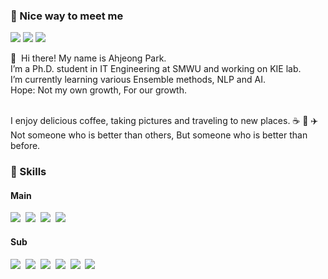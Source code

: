 ### 🤝 Nice way to meet me

<p>
  <a href="https://azeomi.tistory.com/" target="_blank"><img src="https://img.shields.io/badge/Blog-F551E2?style=flat-square&logo=GitHub%20Sponsors&logoColor=white"/></a>
  <a href="https://www.instagram.com/aaajeong0__ri/" target="_blank"><img src="https://img.shields.io/badge/aaajeong0__ri-5155F5?style=flat-square&logo=Instagram&logoColor=white"/></a>
  <a href="mailto:ahjeong@sookmyung.ac.kr" target="_blank"><img src="https://img.shields.io/badge/ahjeong@sookmyung.ac.kr-EA4335?style=flat-square&logo=Gmail&logoColor=white"/></a>
</p>

<p>
  👋&nbsp; Hi there! My name is Ahjeong Park. <br/>
  I’m a Ph.D. student in IT Engineering at SMWU and working on KIE lab. <br/>
  I’m currently learning various Ensemble methods, NLP and AI. <br/>
  Hope: Not my own growth, For our growth. <br/> <br/>
  
  I enjoy delicious coffee, taking pictures and traveling to new places. ☕ 📸 ✈️ <br/>
  Not someone who is better than others, But someone who is better than before. <br/>
</p>

### 💪 Skills
#### Main
<p>
  <img src="https://img.shields.io/badge/Python-3766AB?style=flat&logo=Python&logoColor=white"/>&nbsp 
  <img src="https://img.shields.io/badge/PyTorch-EE4C2C?style=flat&logo=pytorch&logoColor=white"/>&nbsp
  <img src="https://img.shields.io/badge/TensorFlow-FF6F00?style=flat&logo=tensorflow&logoColor=white"/>&nbsp
  <img src="https://img.shields.io/badge/Git-F05032?style=flat&logo=Git&logoColor=white"/>&nbsp
</p>

#### Sub
<p>
  <img src="https://img.shields.io/badge/Javascript-ffb13b?style=flat&logo=javascript&logoColor=white"/>&nbsp 
  <img src="https://img.shields.io/badge/css-1572B6?style=flat&logo=css3&logoColor=white"/>&nbsp 
  <img src="https://img.shields.io/badge/Java-007396?style=flat&logo=Java&logoColor=white"/>&nbsp 
  <img src="https://img.shields.io/badge/C++-00599C?style=flat&logo=C%2B%2B&logoColor=white"/>&nbsp 
  <img src="https://img.shields.io/badge/C-A8B9CC?style=flat&logo=C&logoColor=white"/>&nbsp
  <img src="https://img.shields.io/badge/Mysql-E6B91E?style=flat&logo=MySql&logoColor=white"/>&nbsp 
</p>
